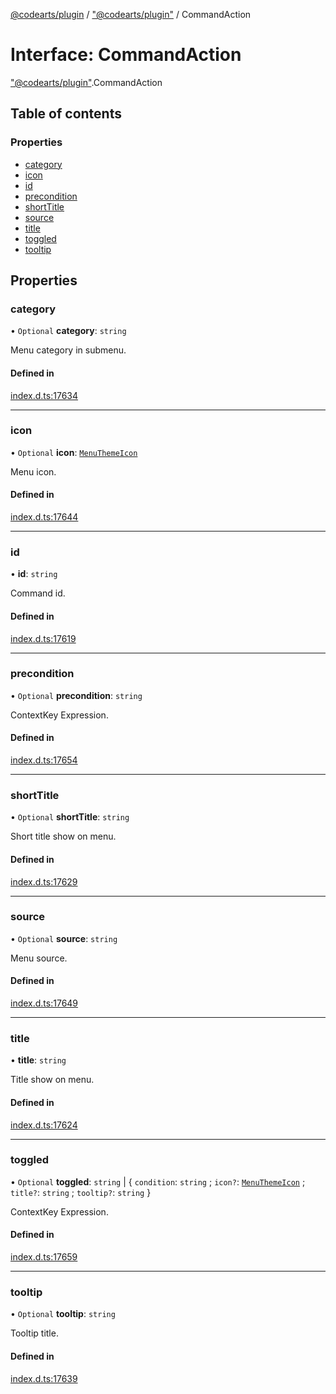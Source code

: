 [@codearts/plugin](../README.md) / ["@codearts/plugin"](../modules/_codearts_plugin_.md) / CommandAction

# Interface: CommandAction

["@codearts/plugin"](../modules/_codearts_plugin_.md).CommandAction

## Table of contents

### Properties

- [category](codearts_plugin_.CommandAction.md#category)
- [icon](codearts_plugin_.CommandAction.md#icon)
- [id](codearts_plugin_.CommandAction.md#id)
- [precondition](codearts_plugin_.CommandAction.md#precondition)
- [shortTitle](codearts_plugin_.CommandAction.md#shorttitle)
- [source](codearts_plugin_.CommandAction.md#source)
- [title](codearts_plugin_.CommandAction.md#title)
- [toggled](codearts_plugin_.CommandAction.md#toggled)
- [tooltip](codearts_plugin_.CommandAction.md#tooltip)

## Properties

### category

• `Optional` **category**: `string`

Menu category in submenu.

#### Defined in

[index.d.ts:17634](https://github.com/huaweicloud/cloudide-plugin-api/blob/03b481c/index.d.ts#L17634)

___

### icon

• `Optional` **icon**: [`MenuThemeIcon`](codearts_plugin_.MenuThemeIcon.md)

Menu icon.

#### Defined in

[index.d.ts:17644](https://github.com/huaweicloud/cloudide-plugin-api/blob/03b481c/index.d.ts#L17644)

___

### id

• **id**: `string`

Command id.

#### Defined in

[index.d.ts:17619](https://github.com/huaweicloud/cloudide-plugin-api/blob/03b481c/index.d.ts#L17619)

___

### precondition

• `Optional` **precondition**: `string`

ContextKey Expression.

#### Defined in

[index.d.ts:17654](https://github.com/huaweicloud/cloudide-plugin-api/blob/03b481c/index.d.ts#L17654)

___

### shortTitle

• `Optional` **shortTitle**: `string`

Short title show on menu.

#### Defined in

[index.d.ts:17629](https://github.com/huaweicloud/cloudide-plugin-api/blob/03b481c/index.d.ts#L17629)

___

### source

• `Optional` **source**: `string`

Menu source.

#### Defined in

[index.d.ts:17649](https://github.com/huaweicloud/cloudide-plugin-api/blob/03b481c/index.d.ts#L17649)

___

### title

• **title**: `string`

Title show on menu.

#### Defined in

[index.d.ts:17624](https://github.com/huaweicloud/cloudide-plugin-api/blob/03b481c/index.d.ts#L17624)

___

### toggled

• `Optional` **toggled**: `string` \| { `condition`: `string` ; `icon?`: [`MenuThemeIcon`](codearts_plugin_.MenuThemeIcon.md) ; `title?`: `string` ; `tooltip?`: `string`  }

ContextKey Expression.

#### Defined in

[index.d.ts:17659](https://github.com/huaweicloud/cloudide-plugin-api/blob/03b481c/index.d.ts#L17659)

___

### tooltip

• `Optional` **tooltip**: `string`

Tooltip title.

#### Defined in

[index.d.ts:17639](https://github.com/huaweicloud/cloudide-plugin-api/blob/03b481c/index.d.ts#L17639)
